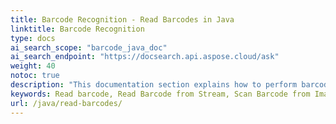 ```yaml
---
title: Barcode Recognition - Read Barcodes in Java
linktitle: Barcode Recognition
type: docs
ai_search_scope: "barcode_java_doc"
ai_search_endpoint: "https://docsearch.api.aspose.cloud/ask"
weight: 40
notoc: true
description: "This documentation section explains how to perform barcode recognition in Aspose.BarCode for Java"
keywords: Read barcode, Read Barcode from Stream, Scan Barcode from Image, Many Barcodes in One Image, Read PDF417 Barcode, Aspose.BarCode, Read Barcodes Java
url: /java/read-barcodes/
---
```

   
